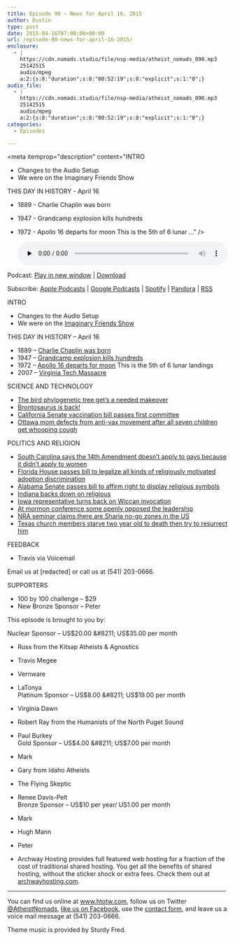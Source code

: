 ```yaml
---
title: Episode 90 – News for April 16, 2015
author: Dustin
type: post
date: 2015-04-16T07:00:00+00:00
url: /episode-90-news-for-april-16-2015/
enclosure:
  - |
    https://cdn.nomads.studio/file/nsp-media/atheist_nomads_090.mp3
    25142515
    audio/mpeg
    a:2:{s:8:"duration";s:8:"00:52:19";s:8:"explicit";s:1:"0";}
audio_file:
  - |
    https://cdn.nomads.studio/file/nsp-media/atheist_nomads_090.mp3
    25142515
    audio/mpeg
    a:2:{s:8:"duration";s:8:"00:52:19";s:8:"explicit";s:1:"0";}
categories:
  - Episodes

---
```

<div itemscope itemtype="http://schema.org/AudioObject">
  <meta itemprop="name" content="Episode 90 &#8211; News for April 16, 2015" />
  
  <meta itemprop="uploadDate" content="2015-04-16T01:00:00-06:00" />
  
  <meta itemprop="encodingFormat" content="audio/mpeg" />
  
  <meta itemprop="duration" content="PT52M19S" />
  
  <meta itemprop="description" content="INTRO

* Changes to the Audio Setup
* We were on the Imaginary Friends Show

THIS DAY IN HISTORY - April 16

* 1889 - Charlie Chaplin was born
* 1947 - Grandcamp explosion kills hundreds
* 1972 - Apollo 16 departs for moon This is the 5th of 6 lunar ..." />
  
  <meta itemprop="contentUrl" content="https://dts.podtrac.com/redirect.mp3/cdn.nomads.studio/file/nsp-media/atheist_nomads_090.mp3" />
  
  <meta itemprop="contentSize" content="24.0" />
  </p> 
  
  <div class="powerpress_player" id="powerpress_player_8345">
    <audio class="wp-audio-shortcode" id="audio-5148-89" preload="none" style="width: 100%;" controls="controls"><source type="audio/mpeg" src="https://dts.podtrac.com/redirect.mp3/cdn.nomads.studio/file/nsp-media/atheist_nomads_090.mp3?_=89" /><a href="https://dts.podtrac.com/redirect.mp3/cdn.nomads.studio/file/nsp-media/atheist_nomads_090.mp3">https://dts.podtrac.com/redirect.mp3/cdn.nomads.studio/file/nsp-media/atheist_nomads_090.mp3</a></audio>
  </div>
</div>

<p class="powerpress_links powerpress_links_mp3">
  Podcast: <a href="https://dts.podtrac.com/redirect.mp3/cdn.nomads.studio/file/nsp-media/atheist_nomads_090.mp3" class="powerpress_link_pinw" target="_blank" title="Play in new window" onclick="return powerpress_pinw('https://htotw.com/?powerpress_pinw=5148-podcast');" rel="nofollow">Play in new window</a> | <a href="https://dts.podtrac.com/redirect.mp3/cdn.nomads.studio/file/nsp-media/atheist_nomads_090.mp3" class="powerpress_link_d" title="Download" rel="nofollow" download="atheist_nomads_090.mp3">Download</a>
</p>

<p class="powerpress_links powerpress_subscribe_links">
  Subscribe: <a href="https://podcasts.apple.com/us/podcast/humanists-take-on-the-world/id530050098?mt=2&ls=1" class="powerpress_link_subscribe powerpress_link_subscribe_itunes" target="_blank" title="Subscribe on Apple Podcasts" rel="nofollow">Apple Podcasts</a> | <a href="https://www.google.com/podcasts?feed=aHR0cDovL2F0aGVpc3Rub21hZHMubGlic3luLmNvbS9yc3M%3D" class="powerpress_link_subscribe powerpress_link_subscribe_googleplay" target="_blank" title="Subscribe on Google Podcasts" rel="nofollow">Google Podcasts</a> | <a href="https://open.spotify.com/show/3LzK2xZGike6Tc1GEMtMbr?si=LieN9SNuTpq96smuaUsH8A" class="powerpress_link_subscribe powerpress_link_subscribe_spotify" target="_blank" title="Subscribe on Spotify" rel="nofollow">Spotify</a> | <a href="https://www.pandora.com/podcast/atheist-nomads/PC:10122?corr=62071012&part=ug" class="powerpress_link_subscribe powerpress_link_subscribe_pandora" target="_blank" title="Subscribe on Pandora" rel="nofollow">Pandora</a> | <a href="https://htotw.com/feed/podcast/" class="powerpress_link_subscribe powerpress_link_subscribe_rss" target="_blank" title="Subscribe via RSS" rel="nofollow">RSS</a>
</p>

INTRO

* Changes to the Audio Setup  
* We were on the <a href="http://imaginaryfriendsshow.com/2015/04/13/ifs-244-were-not-in-kansas-anymore/" target="_blank" rel="noopener">Imaginary Friends Show</a>

THIS DAY IN HISTORY &#8211; April 16

* 1889 &#8211; <a href="http://www.history.com/this-day-in-history/charlie-chaplin-born" target="_blank" rel="noopener">Charlie Chaplin was born</a>  
* 1947 &#8211; <a href="http://www.history.com/this-day-in-history/fertilizer-explosion-kills-581-in-texas" target="_blank" rel="noopener">Grandcamp explosion kills hundreds</a>  
* 1972 &#8211; <a href="http://www.history.com/this-day-in-history/apollo-16-departs-for-moon" target="_blank" rel="noopener">Apollo 16 departs for moon</a> This is the 5th of 6 lunar landings  
* 2007 &#8211; <a href="http://www.history.com/this-day-in-history/massacre-at-virginia-tech-leaves-32-dead" target="_blank" rel="noopener">Virginia Tech Massacre</a>

SCIENCE AND TECHNOLOGY

* <a href="http://www.scientificamerican.com/article/graphic-science-the-bird-family-tree-gets-a-makeover/" target="_blank" rel="noopener">The bird phylogenetic tree get’s a needed makeover</a>  
* <a href="http://www.sci-tech-today.com/story.xhtml?story_id=0220026MHJRE" target="_blank" rel="noopener">Brontosaurus is back!</a>  
* <a href="http://www.sacbee.com/news/politics-government/capitol-alert/article17904647.html" target="_blank" rel="noopener">California Senate vaccination bill passes first committee</a>  
* <a href="http://www.cbc.ca/m/news/canada/ottawa/tara-hills-ottawa-mom-changes-anti-vaccination-stand-but-7-kids-still-get-sick-1.3025592" target="_blank" rel="noopener">Ottawa mom defects from anti-vax movement after all seven children get whooping cough</a>

POLITICS AND RELIGION

* <a href="http://www.rawstory.com/rs/2015/04/south-carolina-justifies-same-sex-marriage-ban-by-arguing-that-women-once-lacked-basic-rights/" target="_blank" rel="noopener">South Carolina says the 14th Amendment doesn&#8217;t apply to gays because it didn&#8217;t apply to women</a>  
* <a href="http://thinkprogress.org/lgbt/2015/04/09/3645307/florida-house-adoption-discrimination-vote/" target="_blank" rel="noopener">Florida House passes bill to legalize all kinds of religiously motivated adoption discrimination</a>  
* <a href="http://yellowhammernews.com/faithandculture/senate-affirms-alabamians-right-to-display-religious-symbols-on-public-property/" target="_blank" rel="noopener">Alabama Senate passes bill to affirm right to display religious symbols</a>  
* <a href="http://www.cleveland.com/nation/index.ssf/2015/04/indianas_modification_of_relig.html" target="_blank" rel="noopener">Indiana backs down on religious</a>  
* <a href="http://www.kcrg.com/subject/news/silent-protest-boycott-greet-wiccan-priestess-at-iowa-house-20150409#F0vUssxAA2XKxofm.99" target="_blank" rel="noopener">Iowa representative turns back on Wiccan invocation</a>  
* <a href="http://www.idahostatesman.com/2015/04/05/3735250_top-mormons-outline-support-for.html?rh=1" target="_blank" rel="noopener">At mormon conference some openly opposed the leadership</a>  
* <a href="http://thinkprogress.org/justice/2015/04/14/3646567/no-go-zones-nra-convention/" target="_blank" rel="noopener">NRA seminar claims there are Sharia no-go zones in the US</a>  
* <a href="http://www.rawstory.com/rs/2015/04/texas-church-members-accused-of-starving-demon-possessed-toddler-and-then-trying-resurrect-him/" target="_blank" rel="noopener">Texas church members starve two year old to death then try to resurrect him</a>

FEEDBACK

* Travis via Voicemail

Email us at [redacted] or call us at (541) 203-0666.

SUPPORTERS

* 100 by 100 challenge &#8211; $29  
* New Bronze Sponsor &#8211; Peter

This episode is brought to you by:

Nuclear Sponsor &#8211; US$20.00 &#8211; US$35.00 per month  
* Russ from the Kitsap Atheists & Agnostics  
* Travis Megee  
* Vernware  
* LaTonya  
Platinum Sponsor &#8211; US$8.00 &#8211; US$19.00 per month  
* Virginia Dawn  
* Robert Ray from the Humanists of the North Puget Sound  
* Paul Burkey  
Gold Sponsor &#8211; US$4.00 &#8211; US$7.00 per month  
* Mark  
* Gary from Idaho Atheists  
* The Flying Skeptic  
* Renee Davis-Pelt  
Bronze Sponsor &#8211; US$10 per year/ US1.00 per month  
* Mark  
* Hugh Mann  
* Peter

* Archway Hosting provides full featured web hosting for a fraction of the cost of traditional shared hosting. You get all the benefits of shared hosting, without the sticker shock or extra fees. Check them out at <a href="http://archwayhosting.com/" target="_blank" rel="noopener">archwayhosting.com</a>.

<hr width="500" />

You can find us online at <a href="https://www.htotw.com/" target="_blank" rel="noopener">www.htotw.com</a>, follow us on Twitter <a href="https://htotw.com/twitter" target="_blank" rel="noopener">@AtheistNomads</a>, <a href="https://htotw.com/facebook" target="_blank" rel="noopener">like us on Facebook</a>, use the [contact form](https://htotw.com/contact), and leave us a voice mail message at (541) 203-0666.

Theme music is provided by Sturdy Fred.